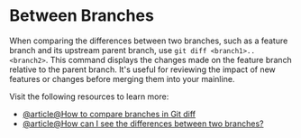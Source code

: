 # Between Branches

When comparing the differences between two branches, such as a feature branch and its upstream parent branch, use `git diff <branch1>..<branch2>`. This command displays the changes made on the feature branch relative to the parent branch. It's useful for reviewing the impact of new features or changes before merging them into your mainline.

Visit the following resources to learn more:

- [@article@How to compare branches in Git diff](https://scribehow.com/shared/How_to_Compare_Branches_in_GitHub__xsotezV-S1O-GL0PquqJwQ)
- [@article@How can I see the differences between two branches?](https://stackoverflow.com/questions/9834689/how-can-i-see-the-differences-between-two-branches)